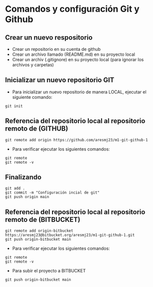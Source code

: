 # Comandos y configuración Git y Github
## Crear un nuevo respositorio
- Crear un repositorio en su cuenta de github
- Crear un archivo llamado (README.md) en su proyecto local
- Crear un archiv (.gitignore) en su proyecto local (para ignorar los archivos y carpetas)

## Inicializar un nuevo repositorio GIT
- Para inicializar un nuevo repositorio de manera LOCAL, ejecutar el siguiente comando:
```
git init
```
## Referencia del repositorio local al repositorio remoto de (GITHUB)

```
git remote add origin https://github.com/aresmj23/m1-git-github-1 
```
- Para verificar ejecutar los siguientes comandos:
```
git remote
git remote -v
```
## Finalizando 
```
git add .
git commit -m "Configuración incial de git"
git push origin main
```

## Referencia del repositorio local al repositorio remoto de (BITBUCKET)

```
git remote add origin-bitbucket https://aresmj23@bitbucket.org/aresmj23/m1-git-github-1.git
git push origin-bitbucket main
```

- Para verificar ejecutar los siguientes comandos:
```
git remote
git remote -v
```

- Para subir el proyecto a BITBUCKET
```
git push origin-bitbucket main
```

